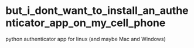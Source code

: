 # but_i_dont_want_to_install_an_authenticator_app_on_my_cell_phone
python authenticator app for linux (and maybe Mac and Windows)
